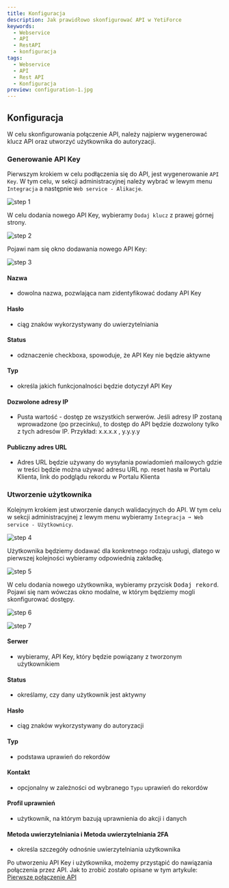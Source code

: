 ```yaml
---
title: Konfiguracja
description: Jak prawidłowo skonfigurować API w YetiForce
keywords:
  - Webservice
  - API
  - RestAPI
  - konfiguracja
tags:
  - Webservice
  - API
  - Rest API
  - Konfiguracja
preview: configuration-1.jpg
---
```


## Konfiguracja

W celu skonfigurowania połączenie API, należy najpierw wygenerować klucz API oraz utworzyć użytkownika do autoryzacji.

### Generowanie API Key

Pierwszym krokiem w celu podłączenia się do API, jest wygenerowanie `API Key`. W tym celu, w sekcji administracyjnej należy wybrać w lewym menu `Integracja` a następnie `Web service - Alikacje`.

![step 1](configuration-1.jpg)

W celu dodania nowego API Key, wybieramy `Dodaj klucz` z prawej górnej strony.

![step 2](configuration-2.jpg)

Pojawi nam się okno dodawania nowego API Key:

![step 3](configuration-3.jpg)

#### Nazwa

- dowolna nazwa, pozwlająca nam zidentyfikować dodany API Key

#### Hasło

- ciąg znaków wykorzystywany do uwierzytelniania

#### Status

- odznaczenie checkboxa, spowoduje, że API Key nie będzie aktywne

#### Typ

- określa jakich funkcjonalności będzie dotyczył API Key

#### Dozwolone adresy IP

- Pusta wartość - dostęp ze wszystkich serwerów.
  Jeśli adresy IP zostaną wprowadzone (po przecinku), to dostęp do API będzie dozwolony tylko z tych adresów IP.
  Przykład: x.x.x.x , y.y.y.y

#### Publiczny adres URL

- Adres URL będzie używany do wysyłania powiadomień mailowych gdzie w treści będzie można używać adresu URL np. reset hasła w Portalu Klienta, link do podglądu rekordu w Portalu Klienta

### Utworzenie użytkownika

Kolejnym krokiem jest utworzenie danych walidacyjnych do API. W tym celu w sekcji administracyjnej z lewym menu wybieramy `Integracja ➞ Web service - Użytkownicy`.

![step 4](configuration-4.jpg)

Użytkownika będziemy dodawać dla konkretnego rodzaju usługi, dlatego w pierwszej kolejności wybieramy odpowiednią zakładkę.

![step 5](configuration-5.jpg)

W celu dodania nowego użytkownika, wybieramy przycisk <kbd>Dodaj rekord</kbd>. Pojawi się nam wówczas okno modalne, w którym będziemy mogli skonfigurować dostępy.

![step 6](configuration-6.jpg)

![step 7](configuration-7.jpg)

#### Serwer

- wybieramy, API Key, który będzie powiązany z tworzonym użytkownikiem

#### Status

- określamy, czy dany użytkownik jest aktywny

#### Hasło

- ciąg znaków wykorzystywany do autoryzacji

#### Typ

- podstawa uprawień do rekordów

#### Kontakt

- opcjonalny w zależności od wybranego `Typu` uprawień do rekordów

#### Profil uprawnień

- użytkownik, na którym bazują uprawnienia do akcji i danych

#### Metoda uwierzytelniania i Metoda uwierzytelniania 2FA

- określa szczegóły odnośnie uwierzytelniania użytkownika

Po utworzeniu API Key i użytkownika, możemy przystąpić do nawiązania połączenia przez API. Jak to zrobić zostało opisane w tym artykule: [Pierwsze połączenie API](/developer-guides/api/first-connect)
